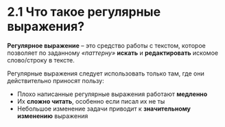 # 2.1 Что такое регулярные выражения?

**Регулярное выражение** – это средство работы с текстом, 
которое позволяет по заданному *«паттерну»* **искать** и **редактировать** искомое слово/строку в тексте.

Регулярные выражения следует использовать только там, где они действительно приносят пользу:
+ Плохо написанные регулярные выражения работают **медленно**
+ Их **сложно читать**, особенно если писал их не ты
+ Небольшое изменение задачи приводит к **значительному изменению** выражения
